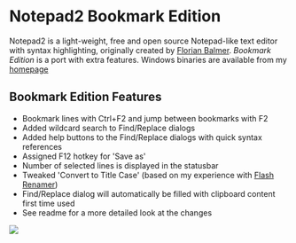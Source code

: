 Notepad2 Bookmark Edition
=========================

Notepad2 is a light-weight, free and open source Notepad-like text editor with syntax highlighting, originally created by [Florian Balmer](http://www.flos-freeware.ch/notepad2.html). *Bookmark Edition* is a port with extra features. Windows binaries are available from my [homepage](http://rlvision.com/notepad2/about.asp)

## Bookmark Edition Features

* Bookmark lines with Ctrl+F2 and jump between bookmarks with F2
* Added wildcard search to Find/Replace dialogs
* Added help buttons to the Find/Replace dialogs with quick syntax references
* Assigned F12 hotkey for 'Save as'
* Number of selected lines is displayed in the statusbar
* Tweaked 'Convert to Title Case' (based on my experience with [Flash Renamer](http://rlvision.com/flashren/))
* Find/Replace dialog will automatically be filled with clipboard content first time used
* See readme for a more detailed look at the changes 

<img src="http://www.rlvision.com/notepad2/screenshot.png">
